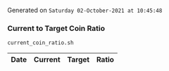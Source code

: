 Generated on `Saturday 02-October-2021 at 10:45:48`

### Current to Target Coin Ratio
`current_coin_ratio.sh`

Date|Current|Target|Ratio
---|---|---|---
